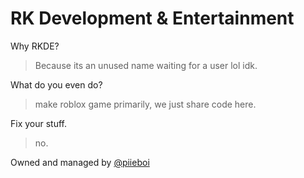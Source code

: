 # RK Development & Entertainment

Why RKDE?
> Because its an unused name waiting for a user lol idk.

What do you even do? 
> make roblox game primarily, we just share code here.

Fix your stuff.
> no.


Owned and managed by [@piieboi](https://github.com/piieboi)
